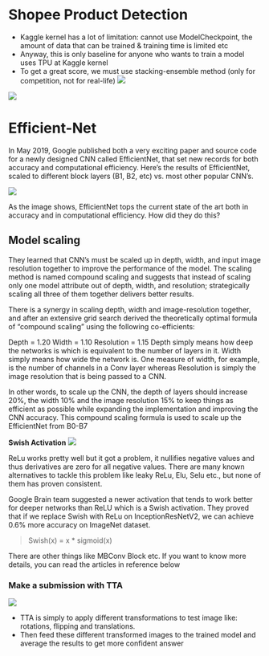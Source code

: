 # Shopee Product Detection
* Kaggle kernel has a lot of limitation: cannot use ModelCheckpoint, the amount of data that can be trained & training time is limited etc
* Anyway, this is only baseline for anyone who wants to train a model uses TPU at Kaggle kernel
* To get a great score, we must use stacking-ensemble method (only for competition, not for real-life)
![](https://scontent.fhan5-1.fna.fbcdn.net/v/t1.0-9/104756059_581915206028557_4469050410893255072_n.jpg?_nc_cat=109&_nc_sid=730e14&_nc_ohc=78c28WfAhYwAX92hd4F&_nc_ht=scontent.fhan5-1.fna&oh=c6fa725e8bac7ec144a03bdea75a3248&oe=5F23AC2F)

![](https://miro.medium.com/max/820/1*Y-629BmgDNFpLumnklJyaA.png)
# Efficient-Net
In May 2019, Google published both a very exciting paper and source code for a newly designed CNN called EfficientNet, that set new records for both accuracy and computational efficiency. Here’s the results of EfficientNet, scaled to different block layers (B1, B2, etc) vs. most other popular CNN’s.

![](https://miro.medium.com/max/985/1*nQ5HYZ1xiIGn092Y5H5SIQ.jpeg)

As the image shows, EfficientNet tops the current state of the art both in accuracy and in computational efficiency. How did they do this?

## Model scaling
They learned that CNN’s must be scaled up in depth, width, and input image resolution together to improve the performance of the model. The scaling method is named compound scaling and suggests that instead of scaling only one model attribute out of depth, width, and resolution; strategically scaling all three of them together delivers better results.

There is a synergy in scaling depth, width and image-resolution together, and after an extensive grid search derived the theoretically optimal formula of “compound scaling” using the following co-efficients:

Depth = 1.20
Width = 1.10
Resolution = 1.15
Depth simply means how deep the networks is which is equivalent to the number of layers in it. Width simply means how wide the network is. One measure of width, for example, is the number of channels in a Conv layer whereas Resolution is simply the image resolution that is being passed to a CNN.

In other words, to scale up the CNN, the depth of layers should increase 20%, the width 10% and the image resolution 15% to keep things as efficient as possible while expanding the implementation and improving the CNN accuracy. This compound scaling formula is used to scale up the EfficientNet from B0-B7

**Swish Activation**
![](https://miro.medium.com/max/1400/0*EhAHcCmGOzQUgQ0k)

ReLu works pretty well but it got a problem, it nullifies negative values and thus derivatives are zero for all negative values. There are many known alternatives to tackle this problem like leaky ReLu, Elu, Selu etc., but none of them has proven consistent.

Google Brain team suggested a newer activation that tends to work better for deeper networks than ReLU which is a Swish activation. They proved that if we replace Swish with ReLu on InceptionResNetV2, we can achieve 0.6% more accuracy on ImageNet dataset.

> Swish(x) = x * sigmoid(x)

There are other things like MBConv Block etc. If you want to know more details, you can read the articles in reference below

### Make a submission with TTA
![](https://preview.ibb.co/kH61v0/pipeline.png)
* TTA is simply to apply different transformations to test image like: rotations, flipping and translations.
* Then feed these different transformed images to the trained model and average the results to get more confident answer
